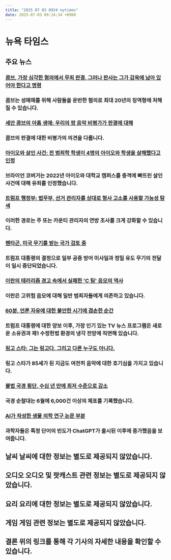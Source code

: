 ```yaml
---
title: "2025 07 03 0924 nytimes"
date: 2025-07-03 09:24:34 +0900
---
```


# 뉴욕 타임스
## 주요 뉴스
### [콤브, 가장 심각한 혐의에서 무죄 판결, 그러나 판사는 그가 감옥에 남아 있어야 한다고 명령](https://www.nytimes.com/live/2025/07/02/arts/sean-combs-diddy-trial)
### 콤브는 성매매를 위해 사람들을 운반한 혐의로 최대 20년의 징역형에 처해질 수 있습니다.
### [세안 콤브의 아홉 생애: 우리의 팝 음악 비평가가 판결에 대해](https://www.nytimes.com/2025/07/02/arts/music/sean-combs-diddy.html)
### 콤브의 판결에 대한 비평가의 의견을 다룹니다.
### [아이오와 살인 사건: 전 범죄학 학생이 4명의 아이오와 학생을 살해했다고 인정](https://www.nytimes.com/2025/07/02/us/idaho-murders-kohberger-plea.html)
### 브라이언 코버거는 2022년 아이오와 대학교 캠퍼스를 충격에 빠뜨린 살인 사건에 대해 유죄를 인정했습니다.
### [트럼프 행정부: 법무부, 선거 관리자를 상대로 형사 고소를 사용할 가능성 탐색](https://www.nytimes.com/2025/07/02/us/politics/justice-department-election-data.html)
### 이러한 경로는 주 또는 카운티 관리자의 연방 조사를 크게 강화할 수 있습니다.
### [펜타곤, 미국 무기를 받는 국가 검토 중](https://www.nytimes.com/2025/07/02/us/politics/pentagon-weapons-review.html)
### 트럼프 대통령의 결정으로 일부 공중 방어 미사일과 정밀 유도 무기의 전달이 일시 중단되었습니다.
### [이란의 테러리즘 경고 속에서 실패한 'C 팀' 음모의 역사](https://www.nytimes.com/2025/07/02/us/politics/iran-threat-sleeper-cells.html)
### 이란은 고위험 음모에 대해 일반 범죄자들에게 의존하고 있습니다.
### [60분, 언론 자유에 대한 불안한 시기에 겸손한 순간](https://www.nytimes.com/2025/07/02/business/media/trump-paramount-cbs-60-minutes-lawsuit.html)
### 트럼프 대통령에 대한 양보 이후, 가장 인기 있는 TV 뉴스 프로그램은 새로운 소유권과 제1 수정헌법 환경의 냉각 전망에 직면해 있습니다.
### [링고 스타: 그는 링고다. 그리고 다른 누구도 아니다.](https://www.nytimes.com/2025/07/02/arts/music/ringo-starr-interview.html)
### 링고 스타가 85세가 된 지금도 여전히 음악에 대한 호기심을 가지고 있습니다.
### [불법 국경 횡단, 수십 년 만에 최저 수준으로 감소](https://www.nytimes.com/2025/07/02/us/politics/border-crossings-trump.html)
### 국경 순찰대는 6월에 6,000건 이상의 체포를 기록했습니다.
### [AI가 작성한 생물 의학 연구 논문 부분](https://www.nytimes.com/2025/07/02/health/ai-chatgpt-research-papers.html)
### 과학자들은 특정 단어의 빈도가 ChatGPT가 출시된 이후에 증가했음을 보여줍니다.
## 날씨 날씨에 대한 정보는 별도로 제공되지 않았습니다.

## 오디오 오디오 및 팟캐스트 관련 정보는 별도로 제공되지 않았습니다.

## 요리 요리에 대한 정보는 별도로 제공되지 않았습니다.

## 게임 게임 관련 정보는 별도로 제공되지 않았습니다.

## 결론 위의 링크를 통해 각 기사의 자세한 내용을 확인할 수 있습니다.
